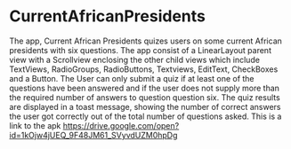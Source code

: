 # CurrentAfricanPresidents
The app, Current African Presidents quizes users on some current African presidents with six questions. 
The app consist of a LinearLayout parent view with a Scrollview enclosing the other child views which include TextViews, 
RadioGroups, RadioButtons, Textviews, EditText, CheckBoxes and a Button. 
The User can only submit a quiz if at least one of the questions have been answered and if the user does not supply more than 
the required number of answers to question question six. 
The quiz results are displayed in a toast message, showing the number of correct answers the user got correctly out of the total number 
of questions asked.
This is a link to the apk https://drive.google.com/open?id=1kOjw4jUEQ_9F48JM61_SVyvdUZM0hpDg
